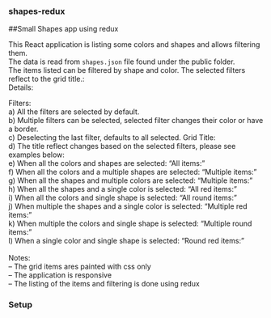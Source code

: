 ### shapes-redux
##Small Shapes app using redux

This React application is listing some colors and shapes and allows filtering them. <br />
The data is read from `shapes.json` file found under the public folder. <br />
The items listed can be filtered by shape and color. The selected filters reflect to the grid title.:
<br />
Details:


Filters: <br />
a) All the filters are selected by default. <br />
b) Multiple filters can be selected, selected filter changes their color or
have a border.<br />
c) Deselecting the last filter, defaults to all selected.
Grid Title: <br />
d) The title reflect changes based on the selected filters, please see
examples below: <br />
e) When all the colors and shapes are selected: “All items:” <br />
f) When all the colors and a multiple shapes are selected: “Multiple
items:” <br />
g) When all the shapes and multiple colors are selected: “Multiple items:” <br />
h) When all the shapes and a single color is selected: “All red items:” <br />
i) When all the colors and single shape is selected: “All round items:” <br />
j) When multiple the shapes and a single color is selected: “Multiple red
items:” <br />
k) When multiple the colors and single shape is selected: “Multiple round
items:” <br />
l) When a single color and single shape is selected: “Round red items:” <br />
 <br />
Notes: <br />
– The grid items ares painted with css only <br />
– The application is responsive <br />
– The listing of the items and filtering is done using redux <br />

### Setup <br />

 <br />

